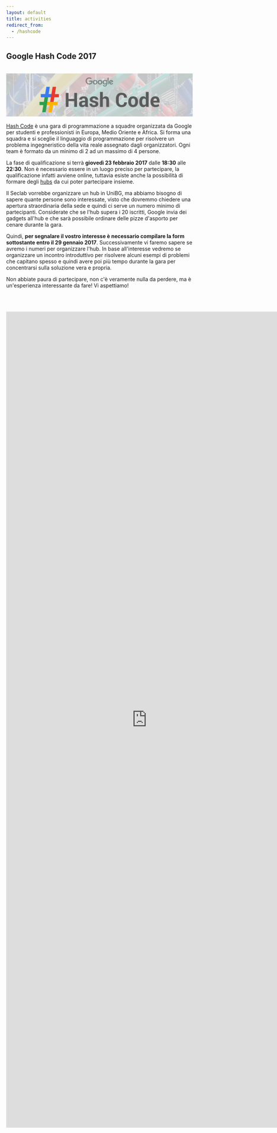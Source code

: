 ```yaml
---
layout: default
title: activities
redirect_from:
  - /hashcode
---
```


Google Hash Code 2017
---------------------

<br>
<img class="img-responsive center-block"
     src="/assets/activities/hashcode/google_hashcode_1.png" />
<br>

[Hash Code](https://hashcode.withgoogle.com) è una gara di programmazione a
squadre organizzata da Google per studenti e professionisti in Europa, Medio
Oriente e Africa. Si forma una squadra e si sceglie il linguaggio di
programmazione per risolvere un problema ingegneristico della vita reale
assegnato dagli organizzatori. Ogni team è formato da un minimo di 2 ad un
massimo di 4 persone.

La fase di qualificazione si terrà **giovedì 23 febbraio 2017** dalle **18:30**
alle **22:30**. Non è necessario essere in un luogo preciso per partecipare, la
qualificazione infatti avviene online, tuttavia esiste anche la possibilità di
formare degli [hubs](https://hashcode.withgoogle.com/hubs.html) da cui poter
partecipare insieme.

Il Seclab vorrebbe organizzare un hub in UniBG, ma abbiamo bisogno di sapere
quante persone sono interessate, visto che dovremmo chiedere una apertura
straordinaria della sede e quindi ci serve un numero minimo di partecipanti.
Considerate che se l'hub supera i 20 iscritti, Google invia dei gadgets all'hub
e che sarà possibile ordinare delle pizze d'asporto per cenare durante la gara.

Quindi, **per segnalare il vostro interesse è necessario compilare la form
sottostante entro il 29 gennaio 2017**. Successivamente vi faremo sapere se
avremo i numeri per organizzare l'hub. In base all'interesse vedremo se
organizzare un incontro introduttivo per risolvere alcuni esempi di problemi
che capitano spesso e quindi avere poi più tempo durante la gara per
concentrarsi sulla soluzione vera e propria.

Non abbiate paura di partecipare, non c'è veramente nulla da perdere, ma è
un'esperienza interessante da fare! Vi aspettiamo!

<br><br>

<div style="text-align:center;">
    <iframe src="https://docs.google.com/forms/d/e/1FAIpQLSeYdrxZfDMJ2bSLZpuNDxIlxMzbXn57IEEyAH0FUW40TDCMRg/viewform?embedded=true"
            width="760" height="2200" frameborder="0" marginheight="0" marginwidth="0">Loading...</iframe>
</div>
